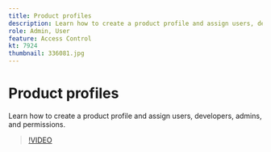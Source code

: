 ```yaml
---
title: Product profiles
description: Learn how to create a product profile and assign users, developers, admins, and permissions.
role: Admin, User
feature: Access Control
kt: 7924
thumbnail: 336081.jpg
---
```

# Product profiles

Learn how to create a product profile and assign users, developers, admins, and permissions.

>[!VIDEO](https://video.tv.adobe.com/v/336081?quality=12&learn=on)
